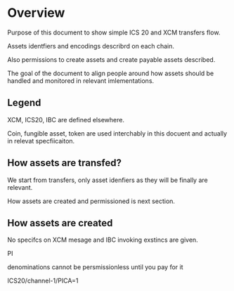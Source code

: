 # Overview

Purpose of this document to show simple ICS 20 and XCM transfers flow.

Assets identfiers and encodings describrd on each chain.

Also permissions to create assets and create payable assets described.

The goal of the document to align people around how assets should be handled and monitored in relevant imlementations.

## Legend

XCM, ICS20, IBC are defined elsewhere.

Coin,  fungible asset, token are used interchably in this docuent and actually in relevat specfiicaiton.

## How assets are transfed?

We start from transfers, only asset idenfiers as they will be finally are relevant. 

How assets are created and permissioned is next section.

## How assets are created


No specifcs on XCM mesage and IBC invoking exstincs are given.

PI

denominations cannot be persmissionless until you pay for it 



ICS20/channel-1/PICA=1